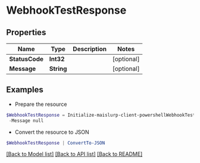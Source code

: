 # WebhookTestResponse
## Properties

Name | Type | Description | Notes
------------ | ------------- | ------------- | -------------
**StatusCode** | **Int32** |  | [optional] 
**Message** | **String** |  | [optional] 

## Examples

- Prepare the resource
```powershell
$WebhookTestResponse = Initialize-maislurp-client-powershellWebhookTestResponse  -StatusCode null `
 -Message null
```

- Convert the resource to JSON
```powershell
$WebhookTestResponse | ConvertTo-JSON
```

[[Back to Model list]](../README#documentation-for-models) [[Back to API list]](../README#documentation-for-api-endpoints) [[Back to README]](../README)

